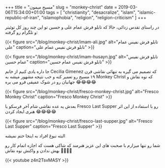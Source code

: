 +++
title = "مسیح میمون"
slug = "monkey-christ"
date = 2019-03-06T15:34:00+01:00
tags = [ "christianity", "desacralize", "islam", "islamic-republic-of-iran", "islamophobia", "religion", "religion-criticism" ]
+++

در راستای تقدس زدائی، حالا که تابلو فرش عمام علی و حسین تو این چند روز کل توئیتر و تلگرام رو گرفته:

{{< figure src="/blog/monkey-christ/imam-ali.jpg" alt="تابلو فرش نفیس عمام علی" caption="تابلو فرش نفیس عمام علی" >}}

{{< figure src="/blog/monkey-christ/imam-husayn.jpg" alt="تابلو فرش نفیس عمام حسین" caption="تابلو فرش نفیس عمام حسین" >}}

 جا داره یادی کنیم از خانم Cecilia Gimenez که تصمیم می گیره به تنهائی نقاشی قرن ۱۹ مسیح رو تعمیر کنه و خب نتیجه مشهور میشه به Monkey Christ که نوه نقاش و جهانیان رو در شوک عمیقی فرو می بره :joy::joy::joy::joy:

{{< figure src="/blog/monkey-christ/fresco-monkey-christ.jpg" alt="Fresco Monkey Christ" caption="Fresco Monkey Christ" >}}

<!--more-->

بعدش یه عده نقاشی شام آخر فرسکو یا Fresco Last Supper رو با استفاده از این اثر هنری ایجاد کردن :joy::joy::joy::joy:

{{< figure src="/blog/monkey-christ/fresco-last-supper.jpg" alt="Fresco Last Supper" caption="Fresco Last Supper" >}}

البته نبوغ افراد به اینجا ختم نمیشه 

شما رو تنها میزارم با صحبت های این عزیز هنرمند که شاکی هست که اجازه اتمام کار رو بهش ندادن و واکنش نوه نقاش :rofl::rofl::rofl::rofl:

{{< youtube z4n2TsvMASY >}}
